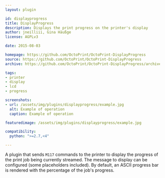 ```yaml
---
layout: plugin

id: displayprogress
title: DisplayProgress
description: Displays the print progress on the printer's display
author: jneilliii, Gina Häußge
license: AGPLv3

date: 2015-08-03

homepage: https://github.com/OctoPrint/OctoPrint-DisplayProgress
source: https://github.com/OctoPrint/OctoPrint-DisplayProgress
archive: https://github.com/OctoPrint/OctoPrint-DisplayProgress/archive/master.zip

tags:
- printer
- display
- lcd
- progress

screenshots:
- url: /assets/img/plugins/displayprogress/example.jpg
  alt: Example of operation
  caption: Example of operation

featuredimage: /assets/img/plugins/displayprogress/example.jpg

compatibility:
  python: ">=2.7,<4"

---
```


A plugin that sends `M117` commands to the printer to display the progress
of the print job being currently streamed. The message to display can be
configured (some placeholders included). By default, an ASCII progress bar
is rendered with the percentage of the job's progress.
